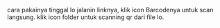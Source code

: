 cara pakainya
tinggal lo jalanin linknya, 
klik icon Barcodenya untuk scan langsung.
klik icon folder untuk scanning qr dari file lo.
